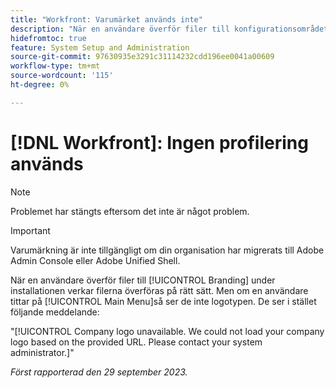 ```yaml
---
title: "Workfront: Varumärket används inte"
description: "När en användare överför filer till konfigurationsområdet ser det ut som att filerna överförs korrekt. Om en användare däremot visar huvudmenyn visas inte logotypen. I stället visas ett felmeddelande."
hidefromtoc: true
feature: System Setup and Administration
source-git-commit: 97630935e3291c31114232cdd196ee0041a00609
workflow-type: tm+mt
source-wordcount: '115'
ht-degree: 0%

---
```



# [!DNL Workfront]: Ingen profilering används

>[!NOTE]
>
>Problemet har stängts eftersom det inte är något problem.

>[!IMPORTANT]
>
>Varumärkning är inte tillgängligt om din organisation har migrerats till Adobe Admin Console eller Adobe Unified Shell.

När en användare överför filer till [!UICONTROL Branding] under installationen verkar filerna överföras på rätt sätt. Men om en användare tittar på [!UICONTROL Main Menu]så ser de inte logotypen. De ser i stället följande meddelande:

&quot;[!UICONTROL Company logo unavailable. We could not load your company logo based on the provided URL. Please contact your system administrator.]&quot;

_Först rapporterad den 29 september 2023._
